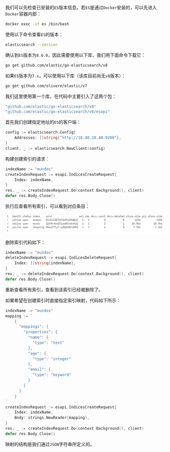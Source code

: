 我们可以先检查已安装的`ES`版本信息。若`ES`是通过`Docker`安装的，可以先进入`Docker`容器内部：

```sh
docker exec -it es /bin/bash
```

使用以下命令查看`ES`的版本：

```sh
elasticsearch --version
```

确认到`ES`版本为`8.6.0`，因此需要使用以下库，我们用下面命令下载它：

```sh
go get github.com/elastic/go-elasticsearch/v8
```

如果`ES`版本为`7.x`，可以使用以下库（该库目前尚无`v8`版本）：

```sh
go get github.com/olivere/elastic/v7
```

我们这里使用第一个库，在代码中主要引入了这两个包：

```go
"github.com/elastic/go-elasticsearch/v8"
"github.com/elastic/go-elasticsearch/v8/esapi"
```

首先我们创建指定地址的`ES`的客户端：

```go
config := elasticsearch.Config{
	Addresses: []string{"http://10.40.18.40:9200"},
}
client, _ := elasticsearch.NewClient(config)
```

构建创建索引的请求：

```go
indexName := "mundos"
createIndexRequest := esapi.IndicesCreateRequest{
	Index: indexName,
}
res, _ := createIndexRequest.Do(context.Background(), client)
defer res.Body.Close()
```

执行后查看所有索引，可以看到对应条目：

<img src="image/image-20240206102154936.png" alt="image-20240206102154936" style="zoom:60%;" />

删除索引代码如下：

```go
indexName := "mundos"
deleteIndexRequest := esapi.IndicesDeleteRequest{
	Index: []string{indexName},
}
res, _ := deleteIndexRequest.Do(context.Background(), client)
defer res.Body.Close()
```

重新查看所有索引，查看到该索引已经被删除了。

如果希望在创建索引时直接指定索引映射，代码如下所示：

```go
indexName := "mundos"
mapping := `
	{
	  "mappings": {
		"properties": {
		  "name": {
			"type": "text"
		  },
		  "age": {
			"type": "integer"
		  },
		  "email": {
			"type": "keyword"
		  }
		}
	  }
	}
`
createIndexRequest := esapi.IndicesCreateRequest{
	Index: indexName,
	Body: strings.NewReader(mapping),
}
res, _ := createIndexRequest.Do(context.Background(), client)
defer res.Body.Close()
```

映射的结构是我们通过`JSON`字符串所定义的。

